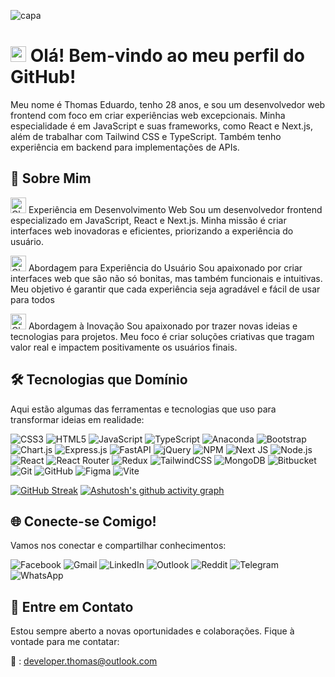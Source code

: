 
![capa](https://github.com/user-attachments/assets/dee28c36-2eec-479f-b887-f12775136858)

# <img src="https://raw.githubusercontent.com/Tarikul-Islam-Anik/Telegram-Animated-Emojis/main/People/Love%20You%20Gesture.webp" alt="Love You Gesture" width="25" height="25" /> Olá! Bem-vindo ao meu perfil do GitHub!

Meu nome é Thomas Eduardo, tenho 28 anos, e sou um desenvolvedor web frontend com foco em criar experiências web excepcionais. Minha especialidade é em JavaScript e suas frameworks, como React e Next.js, além de trabalhar com Tailwind CSS e TypeScript. Também tenho experiência em backend para implementações de APIs.


## 🌟 Sobre Mim

<img src="https://raw.githubusercontent.com/Tarikul-Islam-Anik/Telegram-Animated-Emojis/main/Symbols/Check%20Mark%20Button.webp" alt="Check Mark Button" width="25" height="25" /> Experiência em Desenvolvimento Web
Sou um desenvolvedor frontend especializado em JavaScript, React e Next.js. Minha missão é criar interfaces web inovadoras e eficientes, priorizando a experiência do usuário. 

<img src="https://raw.githubusercontent.com/Tarikul-Islam-Anik/Telegram-Animated-Emojis/main/Symbols/Check%20Mark%20Button.webp" alt="Check Mark Button" width="25" height="25" /> Abordagem para Experiência do Usuário
Sou apaixonado por criar interfaces web que são não só bonitas, mas também funcionais e intuitivas. Meu objetivo é garantir que cada experiência seja agradável e fácil de usar para todos

<img src="https://raw.githubusercontent.com/Tarikul-Islam-Anik/Telegram-Animated-Emojis/main/Symbols/Check%20Mark%20Button.webp" alt="Check Mark Button" width="25" height="25" /> Abordagem à Inovação
Sou apaixonado por trazer novas ideias e tecnologias para projetos. Meu foco é criar soluções criativas que tragam valor real e impactem positivamente os usuários finais. 

## 🛠️ Tecnologias que Domínio


Aqui estão algumas das ferramentas e tecnologias que uso para transformar ideias em realidade:

![CSS3](https://img.shields.io/badge/css3-%231572B6.svg?logo=css3&logoColor=white&style=for-the-badge)
![HTML5](https://img.shields.io/badge/html5-%23E34F26.svg?logo=html5&logoColor=white&style=for-the-badge)
![JavaScript](https://img.shields.io/badge/javascript-%23323330.svg?logo=javascript&logoColor=%23F7DF1E&style=for-the-badge)
![TypeScript](https://img.shields.io/badge/typescript-%23007ACC.svg?logo=typescript&logoColor=white&style=for-the-badge)
![Anaconda](https://img.shields.io/badge/Anaconda-%2344A833.svg?logo=anaconda&logoColor=white&style=for-the-badge)
![Bootstrap](https://img.shields.io/badge/bootstrap-%23563D7C.svg?logo=bootstrap&logoColor=white&style=for-the-badge)
![Chart.js](https://img.shields.io/badge/chart.js-F5788D.svg?logo=chart.js&logoColor=white&style=for-the-badge)
![Express.js](https://img.shields.io/badge/express.js-%23404d59.svg?logo=express&logoColor=%2361DAFB&style=for-the-badge)
![FastAPI](https://img.shields.io/badge/FastAPI-005571?logo=fastapi&style=for-the-badge)
![jQuery](https://img.shields.io/badge/jquery-%230769AD.svg?logo=jquery&logoColor=white&style=for-the-badge)
![NPM ](https://img.shields.io/badge/NPM-%23000000.svg?logo=npm&logoColor=white&style=for-the-badge)
![Next JS ](https://img.shields.io/badge/Next-black?logo=next.js&logoColor=white&style=for-the-badge)
![Node.js ](https://img.shields.io/badge/node.js-6DA55F?logo=node.js&logoColor=white&style=for-the-badge)
![React](https://img.shields.io/badge/react-%2320232a.svg?logo=react&logoColor=%2361DAFB&style=for-the-badge)
![React Router](https://img.shields.io/badge/React_Router-CA4245?logo=react-router&logoColor=white&style=for-the-badge)
![Redux](https://img.shields.io/badge/redux-%23593d88.svg?logo=redux&logoColor=white&style=for-the-badge)
![TailwindCSS](https://img.shields.io/badge/tailwindcss-%2338B2AC.svg?logo=tailwind-css&logoColor=white&style=for-the-badge)
![MongoDB](https://img.shields.io/badge/MongoDB-%234ea94b.svg?logo=mongodb&logoColor=white&style=for-the-badge)
![Bitbucket](https://img.shields.io/badge/bitbucket-%230047B3.svg?logo=bitbucket&logoColor=white&style=for-the-badge)
![Git](https://img.shields.io/badge/git-%23F05033.svg?logo=git&logoColor=white&style=for-the-badge)
![GitHub](https://img.shields.io/badge/github-%23121011.svg?logo=github&logoColor=white&style=for-the-badge)
![Figma](https://img.shields.io/badge/figma-%23F24E1E.svg?style=for-the-badge&logo=figma&logoColor=white)
![Vite](https://img.shields.io/badge/vite-%23064F5F.svg?style=for-the-badge&logo=vite&logoColor=white)

[![GitHub Streak](https://streak-stats.demolab.com?user=devthmedu&theme=react&hide_border=falso&border_radius=10&locale=pt_BR&date_format=M%20j%5B%2C%20Y%5D&exclude_days=Sun%2CSat&card_width=1100)](https://git.io/streak-stats)
[![Ashutosh's github activity graph](https://github-readme-activity-graph.vercel.app/graph?username=devthmedu&bg_color=20232a&color=e0e0e0&line=2ef1ff&point=ffffff&area=true&hide_border=true)](https://github.com/ashutosh00710/github-readme-activity-graph)

## 🌐 Conecte-se Comigo!



Vamos nos conectar e compartilhar conhecimentos:

![Facebook](https://img.shields.io/badge/Facebook-%231877F2.svg?logo=Facebook&logoColor=white&style=for-the-badge)
![Gmail](https://img.shields.io/badge/Gmail-D14836?logo=gmail&logoColor=white&style=for-the-badge)
![LinkedIn](https://img.shields.io/badge/linkedin-%230077B5.svg?logo=linkedin&logoColor=white&style=for-the-badge)
![Outlook](https://img.shields.io/badge/Microsoft_Outlook-0078D4?logo=microsoft-outlook&logoColor=white&style=for-the-badge)
![Reddit](https://img.shields.io/badge/Reddit-FF4500?logo=reddit&logoColor=white&style=for-the-badge)
![Telegram](https://img.shields.io/badge/Telegram-2CA5E0?logo=telegram&logoColor=white&style=for-the-badge)
![WhatsApp](https://img.shields.io/badge/WhatsApp-25D366?logo=whatsapp&logoColor=white&style=for-the-badge)

## 📩 Entre em Contato

Estou sempre aberto a novas oportunidades e colaborações. Fique à vontade para me contatar:

📧 : [developer.thomas@outlook.com](mailto:developer.thomas@outlook.com)
